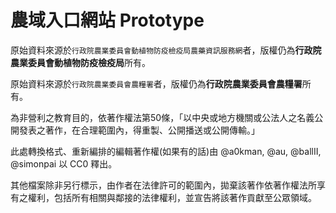 農域入口網站 Prototype
======================

原始資料來源於`行政院農業委員會動植物防疫檢疫局農藥資訊服務網`者，版權仍為**行政院農業委員會動植物防疫檢疫局**所有。

原始資料來源於`行政院農業委員會農糧署`者，版權仍為**行政院農業委員會農糧署**所有。

為非營利之教育目的，依著作權法第50條，「以中央或地方機關或公法人之名義公開發表之著作，在合理範圍內，得重製、公開播送或公開傳輸。」

此處轉換格式、重新編排的編輯著作權(如果有的話)由 @a0kman, @au, @ballII, @simonpai 以 CC0 釋出。

其他檔案除非另行標示，由作者在法律許可的範圍內，拋棄該著作依著作權法所享有之權利，包括所有相關與鄰接的法律權利，並宣告將該著作貢獻至公眾領域。
